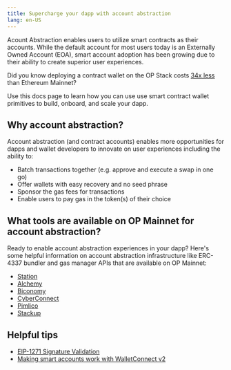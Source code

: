 ```yaml
---
title: Supercharge your dapp with account abstraction
lang: en-US
---
```


Acount Abstraction enables users to utilize smart contracts as their accounts. While the default account for most users today is an Externally Owned Account (EOA), smart account adoption has been growing due to their ability to create superior user experiences.

Did you know deploying a contract wallet on the OP Stack costs [34x less](https://dune.com/optimismfnd/How-Much-Could-You-Save-on-Optimism-Fee-Savings-Calculator?Transaction+Hash=0x6c097cd57b2f38236ecf06142185345be9263a8305d9b7afe559ee0d6830b640&Transaction+Block+Number=17190737&Transaction+Block+Number_nb9363=17678963&Transaction+Hash_t09de3=0xa37f0b5cdbcb0c26268bab2f3b37687851a1161a6d363c13d13872e2deb89b49) than Ethereum Mainnet?

Use this docs page to learn how you can use use smart contract wallet primitives to build, onboard, and scale your dapp.

## Why account abstraction?
Account abstraction (and contract accounts) enables more opportunities for dapps and wallet developers to innovate on user experiences including the ability to:

- Batch transactions together (e.g. approve and execute a swap in one go)
- Offer wallets with easy recovery and no seed phrase
- Sponsor the gas fees for transactions
- Enable users to pay gas in the token(s) of their choice

## What tools are available on OP Mainnet for account abstraction?
Ready to enable account abstraction experiences in your dapp? Here's some helpful information on account abstraction infrastructure like ERC-4337 bundler and gas manager APIs that are available on OP Mainnet:

- [Station](https://docs.groupos.xyz/)
- [Alchemy](https://www.alchemy.com/account-abstraction)
- [Biconomy](https://docs.biconomy.io/docs/category/biconomy-aa-stack)
- [CyberConnect](https://docs.cyberconnect.me/)
- [Pimlico](https://docs.pimlico.io/)
- [Stackup](https://docs.stackup.sh/docs)

## Helpful tips
- [EIP-1271 Signature Validation](https://eip1271.io/)
- [Making smart accounts work with WalletConnect v2 ](https://safe-global.notion.site/WalletConnect-v2-update-Issues-and-solutions-for-smart-wallets-3fc32fad6af4485fa5823eaebd486819)
